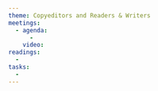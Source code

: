 ```yaml
---
theme: Copyeditors and Readers & Writers
meetings:
  - agenda:
      -
    video:
readings:
  -
tasks:
  -
---
```

